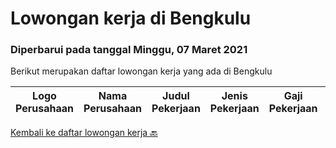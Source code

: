
  # Lowongan kerja di Bengkulu

  ### Diperbarui pada tanggal Minggu, 07 Maret 2021

  Berikut merupakan daftar lowongan kerja yang ada di Bengkulu

  |Logo Perusahaan | Nama Perusahaan | Judul Pekerjaan | Jenis Pekerjaan | Gaji Pekerjaan | Lokasi | Deskripsi | Tanggal diunggah | Pranala |
  | -------------- | --------------- | --------------- | --------- | --------- | -------------- | ------- | ----------- | ----------- |
  

  [Kembali ke daftar lowongan kerja 🔙](../README.md#daftar-lowongan-kerja)
  